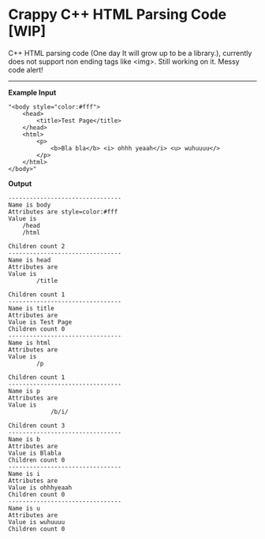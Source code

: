 Crappy C++ HTML Parsing Code [WIP]
==================================
C++ HTML parsing code (One day It will grow up to be a library.), currently does not support non ending tags like &lt;img>. Still working on it. Messy code alert!

----------

**Example Input**

    "<body style="color:#fff">
    	<head>
    		<title>Test Page</title>
    	</head>
    	<html>
    		<p>
    			<b>Bla bla</b> <i> ohhh yeaah</i> <u> wuhuuuu</>
    		</p>
    	</html>
    </body>"

**Output**

    --------------------------------
    Name is body
    Attributes are style=color:#fff
    Value is 
    	/head
    	/html
    
    Children count 2
    --------------------------------
    Name is head
    Attributes are 
    Value is 
    		/title
    	
    Children count 1
    --------------------------------
    Name is title
    Attributes are 
    Value is Test Page
    Children count 0
    --------------------------------
    Name is html
    Attributes are 
    Value is 
    		/p
    	
    Children count 1
    --------------------------------
    Name is p
    Attributes are 
    Value is 
    			/b/i/
    		
    Children count 3
    --------------------------------
    Name is b
    Attributes are 
    Value is Blabla
    Children count 0
    --------------------------------
    Name is i
    Attributes are 
    Value is ohhhyeaah
    Children count 0
    --------------------------------
    Name is u
    Attributes are 
    Value is wuhuuuu
    Children count 0
